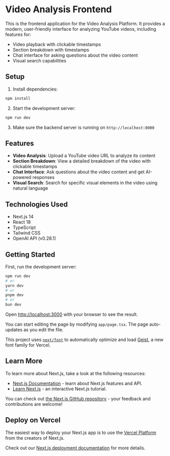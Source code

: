 # Video Analysis Frontend

This is the frontend application for the Video Analysis Platform. It provides a modern, user-friendly interface for analyzing YouTube videos, including features for:

- Video playback with clickable timestamps
- Section breakdown with timestamps
- Chat interface for asking questions about the video content
- Visual search capabilities

## Setup

1. Install dependencies:
```bash
npm install
```

2. Start the development server:
```bash
npm run dev
```

3. Make sure the backend server is running on `http://localhost:8000`

## Features

- **Video Analysis**: Upload a YouTube video URL to analyze its content
- **Section Breakdown**: View a detailed breakdown of the video with clickable timestamps
- **Chat Interface**: Ask questions about the video content and get AI-powered responses
- **Visual Search**: Search for specific visual elements in the video using natural language

## Technologies Used

- Next.js 14
- React 18
- TypeScript
- Tailwind CSS
- OpenAI API (v0.28.1)

## Getting Started

First, run the development server:

```bash
npm run dev
# or
yarn dev
# or
pnpm dev
# or
bun dev
```

Open [http://localhost:3000](http://localhost:3000) with your browser to see the result.

You can start editing the page by modifying `app/page.tsx`. The page auto-updates as you edit the file.

This project uses [`next/font`](https://nextjs.org/docs/app/building-your-application/optimizing/fonts) to automatically optimize and load [Geist](https://vercel.com/font), a new font family for Vercel.

## Learn More

To learn more about Next.js, take a look at the following resources:

- [Next.js Documentation](https://nextjs.org/docs) - learn about Next.js features and API.
- [Learn Next.js](https://nextjs.org/learn) - an interactive Next.js tutorial.

You can check out [the Next.js GitHub repository](https://github.com/vercel/next.js) - your feedback and contributions are welcome!

## Deploy on Vercel

The easiest way to deploy your Next.js app is to use the [Vercel Platform](https://vercel.com/new?utm_medium=default-template&filter=next.js&utm_source=create-next-app&utm_campaign=create-next-app-readme) from the creators of Next.js.

Check out our [Next.js deployment documentation](https://nextjs.org/docs/app/building-your-application/deploying) for more details.
